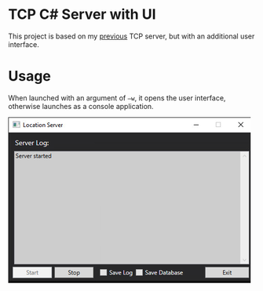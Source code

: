 # TCP C# Server with UI
This project is based on my [previous](https://github.com/geriszter/locationserver.git) TCP server, but with an additional user interface.

# Usage
When launched with an argument of `–w`, it opens the user interface, otherwise launches as a console application.


![Example](fig1.png)
